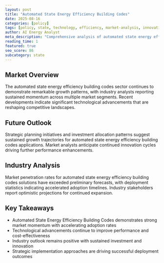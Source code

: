 ```yaml
---
layout: post
title: "Automated State Energy Efficiency Building Codes"
date: 2025-08-16
categories: [policy]
tags: [policy, state, technology, efficiency, market-analysis, innovation]
author: AI Energy Analyst
meta_description: "Comprehensive analysis of automated state energy efficiency building codes covering market trends, technology developments, and industry outlook. Discover key insights and future projections."
reading_time: 1
featured: true
seo_score: 86
subcategory: state
---
```


## Market Overview

The automated state energy efficiency building codes sector continues to demonstrate remarkable growth patterns, with industry analysts reporting sustained momentum across multiple market segments. Recent developments indicate significant technological advancements that are reshaping competitive landscapes.

## Future Outlook

Strategic planning initiatives and investment allocation patterns suggest sustained growth trajectories for automated state energy efficiency building codes applications. Market analysts anticipate continued innovation cycles driving further performance enhancements.

## Industry Analysis

Market penetration rates for automated state energy efficiency building codes solutions have exceeded preliminary forecasts, with deployment statistics indicating accelerated adoption timelines. Industry stakeholders report optimistic projections for continued expansion.

## Key Takeaways

- Automated State Energy Efficiency Building Codes demonstrates strong market momentum with accelerating adoption rates
- Technological advancements continue to improve performance and cost-effectiveness
- Industry outlook remains positive with sustained investment and innovation
- Strategic implementation approaches are driving successful deployment outcomes


